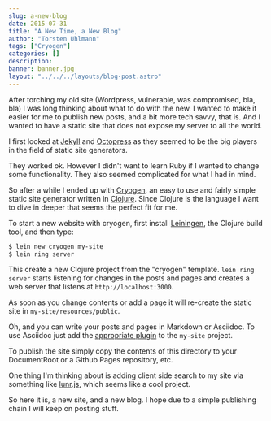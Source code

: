 ```yaml
---
slug: a-new-blog
date: 2015-07-31
title: "A New Time, a New Blog"
author: "Torsten Uhlmann"
tags: ["Cryogen"]
categories: []
description:
banner: banner.jpg
layout: "../../../layouts/blog-post.astro"
---
```


After torching my old site
(Wordpress, vulnerable, was compromised, bla, bla)
I was long thinking about what to do with the new.
I wanted to make it easier for me to publish new posts, and a bit
more tech savvy, that is. And I wanted to have a static site
that does not expose my server to all the world.

I first looked at [Jekyll](http://jekyllrb.com/) and
[Octopress](http://octopress.org/) as they seemed to be the big
players in the field of static site generators.

They worked ok. However I didn't want to learn Ruby if I wanted
to change some functionality. They also seemed complicated for
what I had in mind.

So after a while I ended up with [Cryogen](http://cryogenweb.org/),
an easy to use and fairly simple static site generator written
in [Clojure](http://clojure.org/). Since Clojure is the language
I want to dive in deeper that seems the perfect fit for me.

To start a new website with cryogen, first install [Leiningen](http://leiningen.org/),
the Clojure build tool, and then type:

```bash
$ lein new cryogen my-site
$ lein ring server
```

This create a new Clojure project from the "cryogen" template.
`lein ring server` starts listening for changes in the posts and pages and
creates a web server that listens at `http://localhost:3000`.

As soon as you change contents or add a page it will re-create the static site in
`my-site/resources/public`.

Oh, and you can write your posts and pages in Markdown or Asciidoc. To use Asciidoc just
add the [appropriate plugin](https://github.com/cryogen-project/cryogen-asciidoc) to the `my-site` project.

To publish the site simply copy the contents of this directory to your DocumentRoot
or a Github Pages repository, etc.

One thing I'm thinking about is adding client side search to my site via
something like [lunr.js](http://lunrjs.com/), which seems like a cool
project.

So here it is, a new site, and a new blog. I hope due to a simple publishing chain
I will keep on posting stuff.
